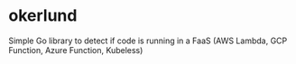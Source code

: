 # okerlund
Simple Go library to detect if code is running in a FaaS (AWS Lambda, GCP Function, Azure Function, Kubeless)

